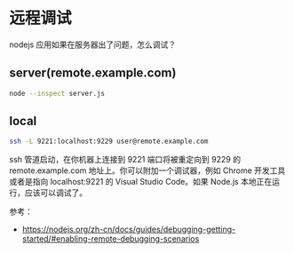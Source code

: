 # 远程调试

nodejs 应用如果在服务器出了问题，怎么调试？

## server(remote.example.com)

```bash
node --inspect server.js
```

## local

```bash
ssh -L 9221:localhost:9229 user@remote.example.com
```

ssh 管道启动，在你机器上连接到 9221 端口将被重定向到 9229 的 remote.example.com 地址上。你可以附加一个调试器，例如 Chrome 开发工具或者是指向 localhost:9221 的 Visual Studio Code。如果 Node.js 本地正在运行，应该可以调试了。


参考：

- https://nodejs.org/zh-cn/docs/guides/debugging-getting-started/#enabling-remote-debugging-scenarios
